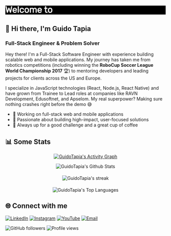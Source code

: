 [![Typing SVG](https://github.com/GuidoTapia/GuidoTapia/blob/main/typewriter.gif?raw=true)](https://git.io/typing-svg)

## 👋 Hi there, I'm Guido Tapia


### Full-Stack Engineer & Problem Solver

Hey there! I'm a Full-Stack Software Engineer with experience building scalable web and mobile applications. My journey has taken me from robotics competitions (including winning the **RoboCup Soccer League World Championship 2017** 🏆) to mentoring developers and leading projects for clients across the US and Europe.

I specialize in JavaScript technologies (React, Node.js, React Native) and have grown from Trainee to Lead roles at companies like RAVN Development, Edusoftnet, and Apselom. My real superpower? Making sure nothing crashes right before the demo 😅


- 🔭 Working on full-stack web and mobile applications
- 🎯 Passionate about building high-impact, user-focused solutions
- 🚀 Always up for a good challenge and a great cup of coffee


## 📊 Some Stats

<p align="center">
<a href="#"><img alt="GuidoTapia's Activity Graph" src="https://github-readme-activity-graph.vercel.app/graph?username=GuidoTapia&theme=react&hide_border=true&bg_color=0D1117" /></a>
</p>

<div align="center" style="display: flex; flex-wrap: wrap; justify-content: center; gap: 20px;">



<div style="flex: 1; min-width: 300px; max-width: 400px;">
<img alt="GuidoTapia's Github Stats" src="https://github-readme-stats-alpha-bay-68.vercel.app/api?username=GuidoTapia&show_icons=false&include_all_commits=true&theme=react&hide_border=true&bg_color=0D1117" />
</div>

<div style="flex: 1; min-width: 300px; max-width: 400px;">
<img alt="GuidoTapia's streak" src="https://github-readme-streak-stats.herokuapp.com/?user=GuidoTapia&theme=black-ice&hide_border=true&stroke=0000&background=0D1117" />
</div>

<div style="flex: 1; min-width: 300px; max-width: 400px;">
<img alt="GuidoTapia's Top Languages" src="https://github-readme-stats-alpha-bay-68.vercel.app/api/top-langs/?username=GuidoTapia&langs_count=6&layout=donut&theme=react&hide_border=true&bg_color=0D1117&exclude_repo=IHC-AR"/>
</div>

</div>


## 🌐 Connect with me

[![LinkedIn](https://img.shields.io/badge/LinkedIn-0077B5?style=for-the-badge&logo=linkedin&logoColor=white)](https://www.linkedin.com/in/gl-tapia-ore-2601/)
[![Instagram](https://img.shields.io/badge/Instagram-E4405F?style=for-the-badge&logo=instagram&logoColor=white)](https://www.instagram.com/guido.ore/)
[![YouTube](https://img.shields.io/badge/YouTube-FF0000?style=for-the-badge&logo=youtube&logoColor=white)](https://www.youtube.com/@g2000sjb)
[![Email](https://img.shields.io/badge/Email-D14836?style=for-the-badge&logo=gmail&logoColor=white)](mailto:guido.tapia.ore@gmail.com)

![GitHub followers](https://img.shields.io/github/followers/GuidoTapia?label=Followers&style=social)
![Profile views](https://komarev.com/ghpvc/?username=GuidoTapia&color=blue&style=flat-square)
